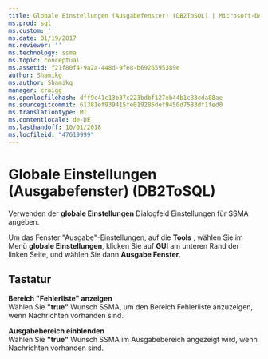 ```yaml
---
title: Globale Einstellungen (Ausgabefenster) (DB2ToSQL) | Microsoft-Dokumentation
ms.prod: sql
ms.custom: ''
ms.date: 01/19/2017
ms.reviewer: ''
ms.technology: ssma
ms.topic: conceptual
ms.assetid: f21f80f4-9a2a-448d-9fe8-b6926595389e
author: Shamikg
ms.author: Shamikg
manager: craigg
ms.openlocfilehash: dff9c41c13b37c223bdbf127eb44b1c83cda88ae
ms.sourcegitcommit: 61381ef939415fe019285def9450d7583df1fed0
ms.translationtype: MT
ms.contentlocale: de-DE
ms.lasthandoff: 10/01/2018
ms.locfileid: "47619999"
---
```

# <a name="global-settings-output-window-db2tosql"></a>Globale Einstellungen (Ausgabefenster) (DB2ToSQL)
Verwenden der **globale Einstellungen** Dialogfeld Einstellungen für SSMA angeben.  
  
Um das Fenster "Ausgabe"-Einstellungen, auf die **Tools** , wählen Sie im Menü **globale Einstellungen**, klicken Sie auf **GUI** am unteren Rand der linken Seite, und wählen Sie dann **Ausgabe Fenster**.  
  
## <a name="options"></a>Tastatur  
**Bereich "Fehlerliste" anzeigen**  
Wählen Sie **"true"** Wunsch SSMA, um den Bereich Fehlerliste anzuzeigen, wenn Nachrichten vorhanden sind.  
  
**Ausgabebereich einblenden**  
Wählen Sie **"true"** Wunsch SSMA im Ausgabebereich angezeigt wird, wenn Nachrichten vorhanden sind.  
  
